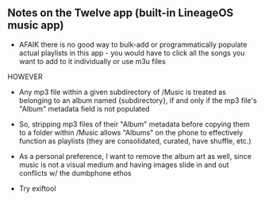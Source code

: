 ## Notes on the Twelve app (built-in LineageOS music app)

- AFAIK there is no good way to bulk-add or programmatically populate actual playlists in this app - you would have to click all the songs you want to add to it individually or use m3u files

HOWEVER

- Any mp3 file within a given subdirectory of /Music is treated as belonging to an album named {subdirectory}, if and only if the mp3 file's "Album" metadata field is not populated

- So, stripping mp3 files of their "Album" metadata before copying them to a folder within /Music allows "Albums" on the phone to effectively function as playlists (they are consolidated, curated, have shuffle, etc.)

- As a personal preference, I want to remove the album art as well, since music is not a visual medium and having images slide in and out conflicts w/ the dumbphone ethos

- Try exiftool